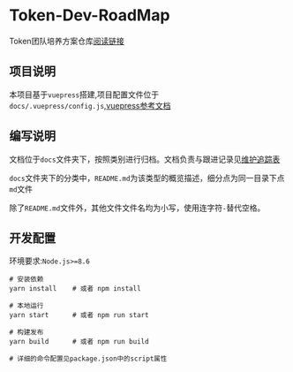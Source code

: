 # Token-Dev-RoadMap

Token团队培养方案仓库[阅读链接](https://tokenteam.github.io/token-dev-roadmap/#/)

## 项目说明

本项目基于`vuepress`搭建,项目配置文件位于`docs/.vuepress/config.js`,[vuepress参考文档](https://vuepress.vuejs.org/zh/)

## 编写说明

文档位于`docs`文件夹下，按照类别进行归档。文档负责与跟进记录见[维护追踪表](tracking.md)

`docs`文件夹下的分类中，`README.md`为该类型的概览描述，细分点为同一目录下点`md`文件

除了`README.md`文件外，其他文件文件名均为小写，使用连字符`-`替代空格。

## 开发配置

环境要求:`Node.js>=8.6`

```shell
# 安装依赖
yarn install    # 或者 npm install

# 本地运行
yarn start      # 或者 npm run start

# 构建发布
yarn build      # 或者 npm run build

# 详细的命令配置见package.json中的script属性
```